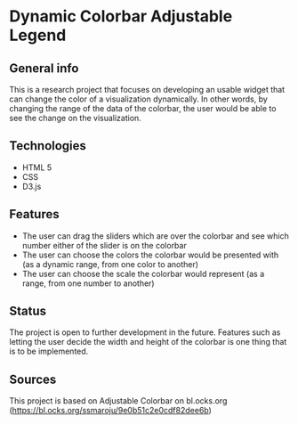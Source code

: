 # Dynamic Colorbar Adjustable Legend

## General info
This is a research project that focuses on developing an usable widget that can change the color of a visualization dynamically. In other words, by changing the range of the data of the colorbar, the user would be able to see the change on the visualization. 

## Technologies
* HTML 5
* CSS
* D3.js 

## Features
* The user can drag the sliders which are over the colorbar and see which number either of the slider is on the colorbar
* The user can choose the colors the colorbar would be presented with (as a dynamic range, from one color to another)
* The user can choose the scale the colorbar would represent (as a range, from one number to another)

## Status
The project is open to further development in the future. Features such as letting the user decide the width and height of the colorbar is one thing that is to be implemented.

## Sources
This project is based on Adjustable Colorbar on bl.ocks.org (https://bl.ocks.org/ssmaroju/9e0b51c2e0cdf82dee6b)

